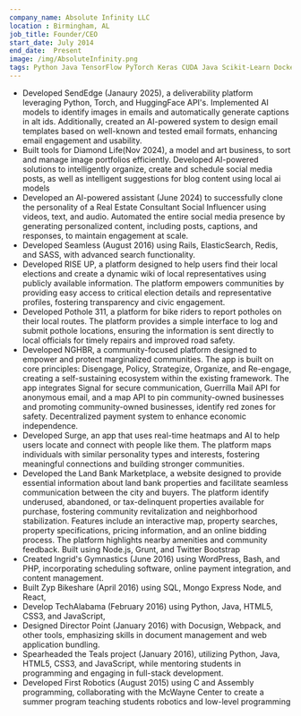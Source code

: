 ```yaml
---
company_name: Absolute Infinity LLC
location : Birmingham, AL
job_title: Founder/CEO 
start_date: July 2014
end_date:  Present
image: /img/AbsoluteInfinity.png
tags: Python Java TensorFlow PyTorch Keras CUDA Java Scikit-Learn Docker Kubernetes Wordpress NLTK Rails ElasticSearch Redis Sass Node Grunt Bash C HTML CSS JS REACT
---
```

- Developed SendEdge (Janaury 2025), a deliverability platform leveraging Python, Torch, and HuggingFace API's. Implemented AI models to identify images in emails and automatically generate captions in alt ids. Additionally, created an AI-powered system to design email templates based on well-known and tested email formats, enhancing email engagement and usability.
- Built tools for Diamond Life(Nov 2024), a model and art business, to sort and manage image portfolios efficiently. Developed AI-powered solutions to intelligently organize, create and schedule social media posts, as well as intelligent suggestions for blog content using local ai models
- Developed an AI-powered assistant (June 2024)  to successfully clone the personality of a Real Estate Consultant Social Influencer using videos, text, and audio. Automated the entire social media presence by generating personalized content, including posts, captions, and responses, to maintain engagement at scale.
- Developed Seamless (August 2016) using Rails, ElasticSearch, Redis, and 
SASS, with advanced search functionality. 
- Developed RISE UP, a platform designed to help users find their local elections and create a dynamic wiki of local representatives using publicly available information. The platform empowers communities by providing easy access to critical election details and representative profiles, fostering transparency and civic engagement.
- Developed Pothole 311, a platform for bike riders to report potholes on their local routes. The platform provides a simple interface to log and submit pothole locations, ensuring the information is sent directly to local officials for timely repairs and improved road safety.
- Developed NGHBR, a community-focused platform designed to empower and protect marginalized communities. The app is built on core principles: Disengage, Policy, Strategize, Organize, and Re-engage, creating a self-sustaining ecosystem within the existing framework. The app integrates Signal for secure communication, Guerrilla Mail API for anonymous email, and a map API to pin community-owned businesses and promoting community-owned businesses, identify red zones for safety. Decentralized payment system to enhance economic independence.
- Developed Surge, an app that uses real-time heatmaps and AI to help users locate and connect with people like them. The platform maps individuals with similar personality types and interests, fostering meaningful connections and building stronger communities. 
- Developed the Land Bank Marketplace, a website designed to provide essential information about land bank properties and facilitate seamless communication between the city and  buyers. The platform identify underused, abandoned, or tax-delinquent properties available for purchase, fostering community revitalization and neighborhood stabilization. Features include an interactive map, property searches, property specifications, pricing information, and an online bidding process. The platform highlights nearby amenities and community feedback. Built using  Node.js, Grunt, and Twitter Bootstrap
- Created Ingrid's Gymnastics (June 2016) using WordPress, Bash, 
and PHP, incorporating scheduling software, online payment 
integration, and content management. 
- Built Zyp Bikeshare (April 2016) using SQL, Mongo Express Node, and React, 
- Develop TechAlabama (February 2016) using Python, Java, HTML5, 
CSS3, and JavaScript, 
- Designed Director Point (January 2016) with Docusign, Webpack, and 
other tools, emphasizing skills in document management and web 
application bundling. 
- Spearheaded the Teals project (January 2016), utilizing Python, Java, 
HTML5, CSS3, and JavaScript, while mentoring students in programming 
and engaging in full-stack development. 
- Developed First Robotics (August 2015) using C and Assembly 
programming, collaborating with the McWayne Center to create a 
summer program teaching students robotics and low-level programming